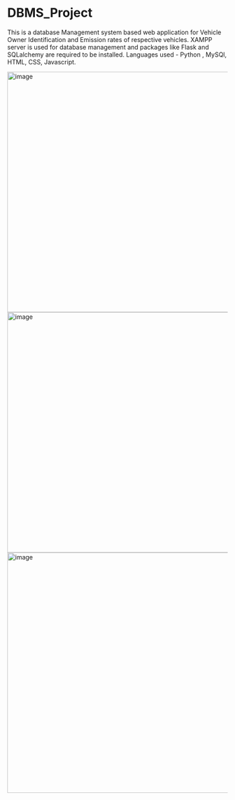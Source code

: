 # DBMS_Project
This is a database Management system based web application for Vehicle Owner Identification and Emission rates of respective vehicles.
XAMPP server is used for database management and packages like Flask and SQLalchemy are required to be installed. 
Languages used - Python , MySQl, HTML, CSS, Javascript.


<img width="550" alt="image" src="https://user-images.githubusercontent.com/75621797/204767883-e7cbff3a-a35f-4a43-8bb4-1d374f5f66ed.png">


<img width="550" alt="image" src="https://user-images.githubusercontent.com/75621797/204767958-9ce6f585-68eb-401e-8ca7-0312e40f0af5.png">


<img width="550" alt="image" src="https://user-images.githubusercontent.com/75621797/204768033-fd239220-6cf4-4f8f-a029-567f0b7e4d0d.png">

